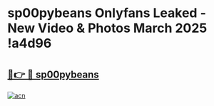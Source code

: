 # sp00pybeans Onlyfans Leaked - New Video & Photos March 2025 !a4d96

# <h2><a href="https://9opv0q.iuczelnia.edu.pl?title=sp00pybeans&ref=a4d96">🔗👉 🔴 sp00pybeans</a></h2>

[![acn](https://github.com/user-attachments/assets/0f9c940e-d8b0-45ae-aac7-cd30a18b3e1c)](https://9opv0q.iuczelnia.edu.pl?title=sp00pybeans&ref=a4d96)


